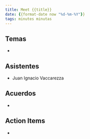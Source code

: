```yaml
--- 
title: Meet {{title}}
date: {{format-date now "%d-%m-%Y"}} 
tags: minutes minutas
--- 
```


## Temas

- 

## Asistentes

- Juan Ignacio Vaccarezza

## Acuerdos

- 

## Action Items

- 
